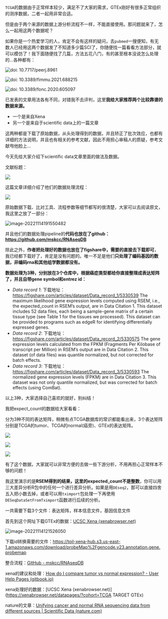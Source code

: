 `TCGA`的数据由于正常样本较少，满足不了大家的需求，GTEx刚好有很多正常组织的测序数据，二者一起用非常合适。

但是由于两个来源的数据上游分析流程不一样，不能直接使用。那问题就来了，怎么一起用这两个数据呢？

如果你是一个热爱学习的人，肯定不会有这样的疑问，去`pubmed`一搜便知，有无数人已经用这两个数据发了不知道多少篇SCI了，你随便找一篇看看方法部分，就可以模仿了！我下面随便找了几篇，方法五花八门，有的甚至根本没说怎么处理的...各种都有：

![doi: 10.7717/peerj.8961](https://aliyun-bucket0324.oss-cn-shanghai.aliyuncs.com/img/image-20221114174703634.png)

![doi: 10.3389/fimmu.2021.688215](https://aliyun-bucket0324.oss-cn-shanghai.aliyuncs.com/img/image-20221114174918909.png)

![doi: 10.3389/fonc.2020.605097](https://aliyun-bucket0324.oss-cn-shanghai.aliyuncs.com/img/image-20221114175456712.png)



已发表的文章用法各有不同，对错我不去评判，这里**我给大家推荐两个比较靠谱的数据来源。**

- 一个是来自Xena
- 另一个是来自于scientific data上的一篇文章

这两种都是下载了原始数据，从头处理得到的数据，并且矫正了批次效应，也都有详细的方法说明，并且也有相关的参考文献，因此不用担心审稿人的质疑，参考文献甩他脸上...

今天先给大家介绍下scientific data文章里面的做法及数据。

文献标题：

![](https://aliyun-bucket0324.oss-cn-shanghai.aliyuncs.com/img/image-20221114191135925.png)



这篇文章详细介绍了他们的数据处理流程：

![](https://aliyun-bucket0324.oss-cn-shanghai.aliyuncs.com/img/image-20221114191437322.png)

原始数据下载、比对工具、流程参数等细节都写的很清楚，大家可以去阅读原文，我这里之放了一部分：

![image-20221114191550482](https://aliyun-bucket0324.oss-cn-shanghai.aliyuncs.com/img/image-20221114191550482.png)

并且他们的数据处理pipeline的**代码也放在了github：https://github.com/mskcc/RNAseqDB**

除此之外，**作者把处理好的数据也放在了figshare中，需要的直接去下载即可**，我已经都下载好了，肯定是没有问题的。唯一不足是他们**只处理了编码基因的数据，非编码rna和其他组学数据都没有。**

**数据处理为3种，分别放在3个仓库中，根据癌症类型都给你直接整理成表达矩阵了，并且自带gene symbol和entrez id：**

- *Data record 1*: 下载地址：https://figshare.com/articles/dataset/Data_record_1/5330539     The maximum likelihood gene expression levels computed using RSEM, i.e., the expected_count in RSEM’s output, are in Data Citation 1. This dataset includes 52 data files, each being a sample-gene matrix of a certain tissue type (see Table 1 for the tissues we processed). This dataset can be provided to programs such as edgeR for identifying differentially expressed genes.
- *Data record 2*: 下载地址：https://figshare.com/articles/dataset/Data_record_2/5330575    The gene expression levels calculated from the FPKM (Fragments Per Kilobase of transcript per Million) in RSEM’s output are in Data Citation 2. This dataset (of data files) was quantile normalized, but not corrected for batch effects.
- *Data record 3*: 下载地址：https://figshare.com/articles/dataset/Data_record_3/5330593    The normalized gene expression levels (FPKM) are in Data Citation 3. This dataset was not only quantile normalized, but was corrected for batch effects (using ComBat).

以上3种，大家选择自己喜欢的就好，别纠结！

我把expect_count的数据给大家看看：

分为3种不同的表达矩阵，稍微有点TCGA数据库的常识都能看出来，3个表达矩阵分别是TCGA的tumor、TCGA的normal(癌旁)、GTEx的表达矩阵。

![](https://aliyun-bucket0324.oss-cn-shanghai.aliyuncs.com/img/image-20221114195018665.png)

![](https://aliyun-bucket0324.oss-cn-shanghai.aliyuncs.com/img/image-20221114195041420.png)

![](https://aliyun-bucket0324.oss-cn-shanghai.aliyuncs.com/img/image-20221114195122962.png)



有了这个数据，大家就可以非常方便的去做一些下游分析，不用再担心正常样本不够的问题！

我这里演示的是**RSEM得到的结果，这里的expected_count不是整数**，你可以用三大差异分析R包中的任何一个进行差异分析。如果是用`DEseq2`，那可以直接四舍五入把小数去掉，或者可以用`tximport`包处理一下再使用`DESeqDataSetFromTximport`函数进行后续的分析。









一共需要下载3个文件：表达矩阵，样本信息文件，基因信息文件



首先到这个网址下载GTEx的数据：[UCSC Xena (xenabrowser.net)](https://xenabrowser.net/datapages/?cohort=GTEX&removeHub=https%3A%2F%2Fxena.treehouse.gi.ucsc.edu%3A443)

![image-20221114121526050](https://aliyun-bucket0324.oss-cn-shanghai.aliyuncs.com/img/image-20221114121526050.png)

下载id转换需要的文件：https://toil-xena-hub.s3.us-east-1.amazonaws.com/download/probeMap%2Fgencode.v23.annotation.gene.probemap



整合流程：[GitHub - mskcc/RNAseqDB](https://github.com/mskcc/RNAseqDB)

xena的建议和处理：[How do I compare tumor vs normal expression? - User Help Pages (gitbook.io)](https://ucsc-xena.gitbook.io/project/how-do-i/tumor-vs-normal)

xena处理好的数据：[UCSC Xena (xenabrowser.net)](https://xenabrowser.net/datapages/?cohort=TCGA TARGET GTEx)

nature的文章：[Unifying cancer and normal RNA sequencing data from different sources | Scientific Data (nature.com)](https://www.nature.com/articles/sdata201861)